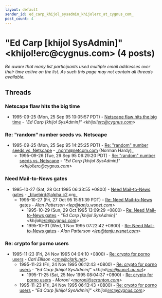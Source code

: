 ```yaml
---
layout: default
sender_id: ed_carp_khijol_sysadmin_khijolerc_at_cygnus_com_
post_count: 4
---
```


# "Ed Carp [khijol SysAdmin]" <khijol!erc<span>@</span>cygnus.com> (4 posts)

_Be aware that many list participants used multiple email addresses over their time active on the list. As such this page may not contain all threads available._

## Threads

### Netscape flaw hits the big time
+ 1995-09-25 (Mon, 25 Sep 95 10:05:57 PDT) - [Netscape flaw hits the big time](/archive/1995/09/960d2470d7e15b761c6f4bf5f0de4f265882b44136caa9cba75f6b3a7edaccdc) - _"Ed Carp [khijol SysAdmin]" \<khijol!erc@cygnus.com\>_

### Re: "random" number seeds vs. Netscape
+ 1995-09-25 (Mon, 25 Sep 95 14:25:25 PDT) - [Re: "random" number seeds vs. Netscape](/archive/1995/09/a20d534939891146b90b70c1f64441eeefb1f86deebdc93c0cb38b3f85274c48) - _norm@netcom.com (Norman Hardy)_
  + 1995-09-26 (Tue, 26 Sep 95 06:29:20 PDT) - [Re: "random" number seeds vs. Netscape](/archive/1995/09/8150cedf1b04164994d7f2852248257e28eb337e8c586787ae0b7dc2668e8166) - _"Ed Carp [khijol SysAdmin]" \<khijol!erc@cygnus.com\>_

### Need Mail-to-News gates
+ 1995-10-27 (Sat, 28 Oct 1995 06:33:55 +0800) - [Need Mail-to-News gates](/archive/1995/10/29af5bac18f48d03b31e97fb8d8c2f309dd1a503887220c71c1d65b848a5d0ed) - _bluebird@alpha.c2.org_
  + 1995-10-27 (Fri, 27 Oct 95 15:51:39 PDT) - [Re: Need Mail-to-News gates](/archive/1995/10/9fb80cfb9b71105e1306d412295088d777727e3355b337d54c90df490829649e) - _Alan Patterson \<lep@tanju.wsnet.com\>_
    + 1995-10-29 (Sun, 29 Oct 1995 13:09:29 +0800) - [Re: Need Mail-to-News gates](/archive/1995/10/7b9627a2d86a1b2fc23a63b926ae444ad17d16aaf690ee5a6f0dcf2326fea1ad) - _"Ed Carp [khijol SysAdmin]" \<khijol!erc@cygnus.com\>_
    + 1995-10-31 (Wed, 1 Nov 1995 07:22:42 +0800) - [Re: Need Mail-to-News gates](/archive/1995/10/e114f017a39246eb0b9e08aa7e5086f1153adff92b5f526f6e6d1dcfe943d9b8) - _Alan Patterson \<lep@tanju.wsnet.com\>_

### Re: crypto for porno users
+ 1995-11-23 (Fri, 24 Nov 1995 04:04:10 +0800) - [Re: crypto for porno users](/archive/1995/11/3ec584ca45fdc1611f3781c39d0affe46261906ffdaf05c6e89a44b5a4de5c69) - _Carl Ellison \<cme@clark.net\>_
  + 1995-11-23 (Fri, 24 Nov 1995 06:12:43 +0800) - [Re: crypto for porno users](/archive/1995/11/27ac3ab97c997e386e84f45ba5df1616a93be300d55cff51a198c490d2e7a441) - _"Ed Carp [khijol SysAdmin]" \<khijol!erc@uunet.uu.net\>_
    + 1995-11-25 (Sat, 25 Nov 1995 08:04:37 +0800) - [Re: crypto for porno users](/archive/1995/11/2aeeeb69611b11690ec8a01f0c55d763a99ccc1969f0e8446da60e127f049e36) - _Moroni \<moroni@scranton.com\>_
  + 1995-11-23 (Fri, 24 Nov 1995 06:13:43 +0800) - [Re: crypto for porno users](/archive/1995/11/a0b4e21876d81b7a5c0b4f7ff3a099e943c699066da112f8747bf05b7c5b107a) - _"Ed Carp [khijol SysAdmin]" \<khijol!erc@cygnus.com\>_

